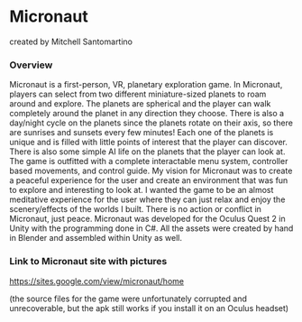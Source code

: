 # Micronaut
 created by Mitchell Santomartino

### Overview 
Micronaut is a first-person, VR, planetary exploration game. In Micronaut, players can select from two different miniature-sized planets to roam around and explore. The planets are spherical and the player can walk completely around the planet in any direction they choose. There is also a day/night cycle on the planets since the planets rotate on their axis, so there are sunrises and sunsets every few minutes! Each one of the planets is unique and is filled with little points of interest that the player can discover. There is also some simple AI life on the planets that the player can look at. The game is outfitted with a complete interactable menu system, controller based movements, and control guide. My vision for Micronaut  was to create a peaceful experience for the user and create an environment that was fun to explore and interesting to look at. I wanted the game to be an almost meditative experience for the user where they can just relax and enjoy the scenery/effects of the worlds I built. There is no action or conflict in Micronaut, just peace. Micronaut  was developed for the Oculus Quest 2 in Unity with the programming done in C#. All the assets were created by hand in Blender and assembled within Unity as well.

### Link to Micronaut site with pictures
https://sites.google.com/view/micronaut/home


(the source files for the game were unfortunately corrupted and unrecoverable, but the apk still works if you install it on an Oculus headset)
